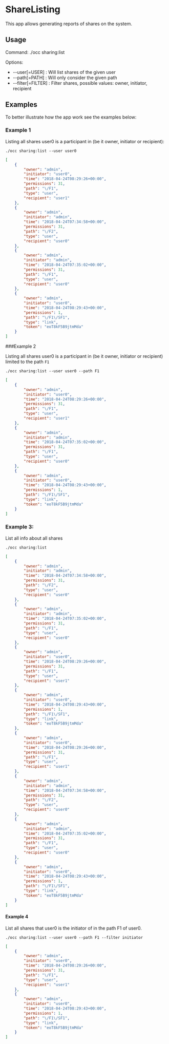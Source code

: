 # ShareListing

This app allows generating reports of shares on the system.


## Usage

Command:
./occ sharing:list

Options:
* --user[=USER] : Will list shares of the given user
* --path[=PATH] : Will only consider the given path
* --filter[=FILTER] : Filter shares, possible values: owner, initiator, recipient

## Examples

To better illustrate how the app work see the examples below:


### Example 1 

Listing all shares user0 is a participant in (be it owner, initiator or recipient):

`./occ sharing:list --user user0`

```json
[
    {
        "owner": "admin",
        "initiator": "user0",
        "time": "2018-04-24T08:29:26+00:00",
        "permissions": 31,
        "path": "\/F1",
        "type": "user",
        "recipient": "user1"
    },
    {
        "owner": "admin",
        "initiator": "admin",
        "time": "2018-04-24T07:34:58+00:00",
        "permissions": 31,
        "path": "\/F2",
        "type": "user",
        "recipient": "user0"
    },
    {
        "owner": "admin",
        "initiator": "admin",
        "time": "2018-04-24T07:35:02+00:00",
        "permissions": 31,
        "path": "\/F1",
        "type": "user",
        "recipient": "user0"
    },
    {
        "owner": "admin",
        "initiator": "user0",
        "time": "2018-04-24T08:29:43+00:00",
        "permissions": 1,
        "path": "\/F1\/SF1",
        "type": "link",
        "token": "eoT8kF5B9jtmMda"
    }
]
```

###Example 2

Listing all shares user0 is a participant in (be it owner, initiator or recipient) limited to the path `F1`

`./occ sharing:list --user user0 --path F1`

```json
[
    {
        "owner": "admin",
        "initiator": "user0",
        "time": "2018-04-24T08:29:26+00:00",
        "permissions": 31,
        "path": "\/F1",
        "type": "user",
        "recipient": "user1"
    },
    {
        "owner": "admin",
        "initiator": "admin",
        "time": "2018-04-24T07:35:02+00:00",
        "permissions": 31,
        "path": "\/F1",
        "type": "user",
        "recipient": "user0"
    },
    {
        "owner": "admin",
        "initiator": "user0",
        "time": "2018-04-24T08:29:43+00:00",
        "permissions": 1,
        "path": "\/F1\/SF1",
        "type": "link",
        "token": "eoT8kF5B9jtmMda"
    }
]
```

### Example 3:
List all info about all shares

`./occ sharing:list`

```json
[
    {
        "owner": "admin",
        "initiator": "admin",
        "time": "2018-04-24T07:34:58+00:00",
        "permissions": 31,
        "path": "\/F2",
        "type": "user",
        "recipient": "user0"
    },
    {
        "owner": "admin",
        "initiator": "admin",
        "time": "2018-04-24T07:35:02+00:00",
        "permissions": 31,
        "path": "\/F1",
        "type": "user",
        "recipient": "user0"
    },
    {
        "owner": "admin",
        "initiator": "user0",
        "time": "2018-04-24T08:29:26+00:00",
        "permissions": 31,
        "path": "\/F1",
        "type": "user",
        "recipient": "user1"
    },
    {
        "owner": "admin",
        "initiator": "user0",
        "time": "2018-04-24T08:29:43+00:00",
        "permissions": 1,
        "path": "\/F1\/SF1",
        "type": "link",
        "token": "eoT8kF5B9jtmMda"
    },
    {
        "owner": "admin",
        "initiator": "user0",
        "time": "2018-04-24T08:29:26+00:00",
        "permissions": 31,
        "path": "\/F1",
        "type": "user",
        "recipient": "user1"
    },
    {
        "owner": "admin",
        "initiator": "admin",
        "time": "2018-04-24T07:34:58+00:00",
        "permissions": 31,
        "path": "\/F2",
        "type": "user",
        "recipient": "user0"
    },
    {
        "owner": "admin",
        "initiator": "admin",
        "time": "2018-04-24T07:35:02+00:00",
        "permissions": 31,
        "path": "\/F1",
        "type": "user",
        "recipient": "user0"
    },
    {
        "owner": "admin",
        "initiator": "user0",
        "time": "2018-04-24T08:29:43+00:00",
        "permissions": 1,
        "path": "\/F1\/SF1",
        "type": "link",
        "token": "eoT8kF5B9jtmMda"
    }
]
```

#### Example 4

List all shares that user0 is the initiator of in the path F1 of user0.

`./occ sharing:list --user user0 --path F1 --filter initiator`

```json
[
    {
        "owner": "admin",
        "initiator": "user0",
        "time": "2018-04-24T08:29:26+00:00",
        "permissions": 31,
        "path": "\/F1",
        "type": "user",
        "recipient": "user1"
    },
    {
        "owner": "admin",
        "initiator": "user0",
        "time": "2018-04-24T08:29:43+00:00",
        "permissions": 1,
        "path": "\/F1\/SF1",
        "type": "link",
        "token": "eoT8kF5B9jtmMda"
    }
]
```
